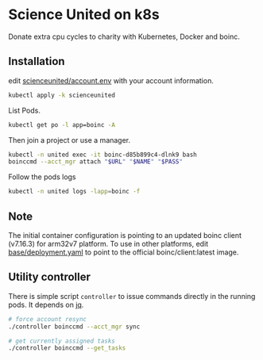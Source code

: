 # Science United on k8s
Donate extra cpu cycles to charity with Kubernetes, Docker and boinc.

## Installation
edit [scienceunited/account.env](scienceunited/account.env) with your account information.

```bash
kubectl apply -k scienceunited
```

List Pods.

```bash
kubectl get po -l app=boinc -A
```

Then join a project or use a manager.

```bash
kubectl -n united exec -it boinc-d85b899c4-dlnk9 bash
boinccmd --acct_mgr attach "$URL" "$NAME" "$PASS"
```

Follow the pods logs
```bash
kubectl -n united logs -lapp=boinc -f
```

## Note
The initial container configuration is pointing to an updated boinc client (v7.16.3) for arm32v7 platform.
To use in other platforms, edit [base/deployment.yaml](base/deployment.yaml) to point to the official boinc/client:latest image.

## Utility controller
There is simple script `controller` to issue commands directly in the running pods. It depends on [jq](https://stedolan.github.io/jq/).


```bash
# force account resync
./controller boinccmd --acct_mgr sync

# get currently assigned tasks
./controller boinccmd --get_tasks
```
